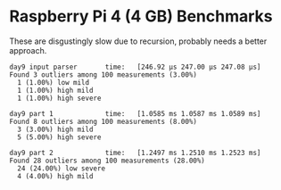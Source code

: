 # Raspberry Pi 4 (4 GB) Benchmarks

These are disgustingly slow due to recursion, probably needs a better approach.

```
day9 input parser       time:   [246.92 µs 247.00 µs 247.08 µs]
Found 3 outliers among 100 measurements (3.00%)
  1 (1.00%) low mild
  1 (1.00%) high mild
  1 (1.00%) high severe

day9 part 1             time:   [1.0585 ms 1.0587 ms 1.0589 ms]
Found 8 outliers among 100 measurements (8.00%)
  3 (3.00%) high mild
  5 (5.00%) high severe

day9 part 2             time:   [1.2497 ms 1.2510 ms 1.2523 ms]
Found 28 outliers among 100 measurements (28.00%)
  24 (24.00%) low severe
  4 (4.00%) high mild
```